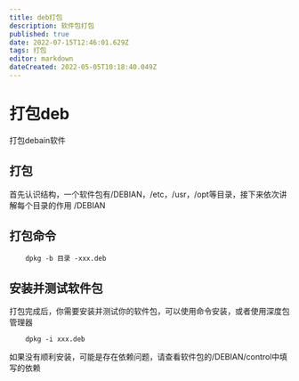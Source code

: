 ```yaml
---
title: deb打包
description: 软件包打包
published: true
date: 2022-07-15T12:46:01.629Z
tags: 打包
editor: markdown
dateCreated: 2022-05-05T10:18:40.049Z
---
```


# 打包deb
打包debain软件
## 打包
首先认识结构，一个软件包有/DEBIAN，/etc，/usr，/opt等目录，接下来依次讲解每个目录的作用
/DEBIAN
## 打包命令
    	dpkg -b 目录 -xxx.deb
## 安装并测试软件包
打包完成后，你需要安装并测试你的软件包，可以使用命令安装，或者使用深度包管理器

    	dpkg -i xxx.deb
如果没有顺利安装，可能是存在依赖问题，请查看软件包的/DEBIAN/control中填写的依赖